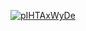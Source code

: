 <a href="file:/private/var/folders/sk/5l863n2500v5fw7dm2ybqcc40000gn/T/6689583505859559924/build/reports/kover/html/index.html">![pIHTAxWyDe](https://img.shields.io/badge/0.0-red?logo=kotlin&label=pIHTAxWyDe&style=for-the-badge)</a>

